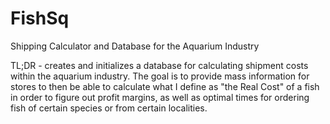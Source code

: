 # FishSq
Shipping Calculator and Database for the Aquarium Industry

TL;DR - creates and initializes a database for calculating shipment costs within the aquarium industry. The goal is to provide mass information for stores to then be able to calculate what I define as "the Real Cost" of a fish in order to figure out profit margins, as well as optimal times for ordering fish of certain species or from certain localities.
